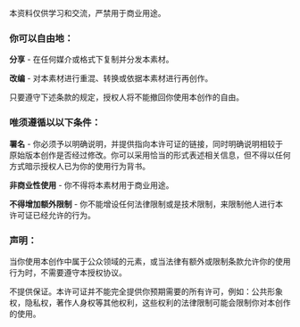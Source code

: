 本资料仅供学习和交流，严禁用于商业用途。

### 你可以自由地：

**分享** - 在任何媒介或格式下复制并分发本素材。

**改编** - 对本素材进行重混、转换或依据本素材进行再创作。

只要遵守下述条款的规定，授权人将不能撤回你使用本创作的自由。

### 唯须遵循以以下条件：

**署名** - 你必须予以明确说明，并提供指向本许可证的链接，同时明确说明相较于原始版本创作是否经过修改。你可以采用恰当的形式表述相关信息，但不得以任何方式暗示授权人已为你的使用行为背书。

**非商业性使用** - 你不得将本素材用于商业用途。

**不得增加额外限制** - 你不能增设任何法律限制或是技术限制，来限制他人进行本许可证已经允许的行为。

### 声明：

当你使用本创作中属于公众领域的元素，或当法律有额外或限制条款允许你的使用行为时，不需要遵守本授权协议。

不提供保证。本许可证并不能完全提供你预期需要的所有许可，例如：公共形象权，隐私权，著作人身权等其他权利，这些权利的法律限制可能会限制你对本创作的使用。